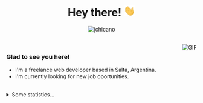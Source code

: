 <h1 align="center">Hey there! <img src="https://raw.githubusercontent.com/jchicano/jchicano/master/assets/hi.gif" width="30px"></h1>
<p align="center"> <img src="https://komarev.com/ghpvc/?username=agustinz97" alt="jchicano" /> </p>

<br>

<img align="right" alt="GIF" src="https://github-readme-stats.vercel.app/api?username=agustinz97&show_icons=true&include_all_commits=true&theme=default" />

### Glad to see you here!

- I'm a freelance web developer based in Salta, Argentina.
- I'm currently looking for new job oportunities.

<br>

<details>
  <summary>Some statistics...</summary>
  <br/>
<img align="left" src="https://github-readme-stats.vercel.app/api/top-langs/?username=agustinz97&layout=compact&theme=default" alt="jchicano's most used languages"/>


**Languages and Tools:**

<code><img height="20" src="https://raw.githubusercontent.com/github/explore/80688e429a7d4ef2fca1e82350fe8e3517d3494d/topics/javascript/javascript.png"></code>
<code><img height="20" src="https://raw.githubusercontent.com/github/explore/80688e429a7d4ef2fca1e82350fe8e3517d3494d/topics/bootstrap/bootstrap.png"></code>
<code><img height="20" src="https://raw.githubusercontent.com/github/explore/80688e429a7d4ef2fca1e82350fe8e3517d3494d/topics/react/react.png"></code>
<code><img height="20" src="https://raw.githubusercontent.com/github/explore/80688e429a7d4ef2fca1e82350fe8e3517d3494d/topics/git/git.png"></code>
<code><img height="20" src="https://raw.githubusercontent.com/github/explore/5c058a388828bb5fde0bcafd4bc867b5bb3f26f3/topics/php/php.png"></code>
<code><img height="20" src="https://raw.githubusercontent.com/github/explore/80688e429a7d4ef2fca1e82350fe8e3517d3494d/topics/sql/sql.png"></code>
<code><img height="20" src="https://raw.githubusercontent.com/github/explore/80688e429a7d4ef2fca1e82350fe8e3517d3494d/topics/jquery/jquery.png"></code>

_NOTE: Top languages does not indicate my skill level or something like that, it's a github metric of which languages i have the most code on github_

</details>

<br>
